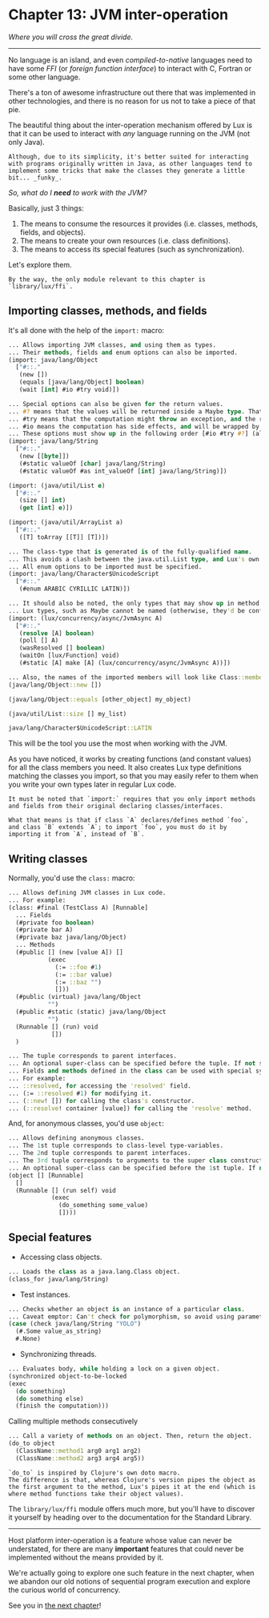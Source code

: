 # Chapter 13: JVM inter-operation

_Where you will cross the great divide._

---

No language is an island, and even _compiled-to-native_ languages need to have some _FFI_ (or _foreign function interface_) to interact with C, Fortran or some other language.

There's a ton of awesome infrastructure out there that was implemented in other technologies, and there is no reason for us not to take a piece of that pie.

The beautiful thing about the inter-operation mechanism offered by Lux is that it can be used to interact with _any_ language running on the JVM (not only Java).

	Although, due to its simplicity, it's better suited for interacting with programs originally written in Java, as other languages tend to implement some tricks that make the classes they generate a little bit... _funky_.

_So, what do I **need** to work with the JVM?_

Basically, just 3 things:

1. The means to consume the resources it provides (i.e. classes, methods, fields, and objects).
2. The means to create your own resources (i.e. class definitions).
3. The means to access its special features (such as synchronization).

Let's explore them.

	By the way, the only module relevant to this chapter is `library/lux/ffi`.

## Importing classes, methods, and fields

It's all done with the help of the `import:` macro:

```clojure
... Allows importing JVM classes, and using them as types.
... Their methods, fields and enum options can also be imported.
(import: java/lang/Object
  ["#::."
   (new [])
   (equals [java/lang/Object] boolean)
   (wait [int] #io #try void)])

... Special options can also be given for the return values.
... #? means that the values will be returned inside a Maybe type. That way, null becomes #.None.
... #try means that the computation might throw an exception, and the return value will be wrapped by the Try type.
... #io means the computation has side effects, and will be wrapped by the IO type.
... These options must show up in the following order [#io #try #?] (although, each option can be used independently).
(import: java/lang/String
  ["#::."
   (new [[byte]])
   (#static valueOf [char] java/lang/String)
   (#static valueOf #as int_valueOf [int] java/lang/String)])

(import: (java/util/List e)
  ["#::."
   (size [] int)
   (get [int] e)])

(import: (java/util/ArrayList a)
  ["#::."
   ([T] toArray [[T]] [T])])

... The class-type that is generated is of the fully-qualified name.
... This avoids a clash between the java.util.List type, and Lux's own List type.
... All enum options to be imported must be specified.
(import: java/lang/Character$UnicodeScript
  ["#::."
   (#enum ARABIC CYRILLIC LATIN)])

... It should also be noted, the only types that may show up in method arguments or return values may be Java classes, arrays, primitives, void or type-vars.
... Lux types, such as Maybe cannot be named (otherwise, they'd be confused for Java classes).
(import: (lux/concurrency/async/JvmAsync A)
  ["#::."
   (resolve [A] boolean)
   (poll [] A)
   (wasResolved [] boolean)
   (waitOn [lux/Function] void)
   (#static [A] make [A] (lux/concurrency/async/JvmAsync A))])

... Also, the names of the imported members will look like Class::member
(java/lang/Object::new [])

(java/lang/Object::equals [other_object] my_object)

(java/util/List::size [] my_list)

java/lang/Character$UnicodeScript::LATIN
```

This will be the tool you use the most when working with the JVM.

As you have noticed, it works by creating functions (and constant values) for all the class members you need. It also creates Lux type definitions matching the classes you import, so that you may easily refer to them when you write your own types later in regular Lux code.

	It must be noted that `import:` requires that you only import methods and fields from their original declaring classes/interfaces.

	What that means is that if class `A` declares/defines method `foo`, and class `B` extends `A`; to import `foo`, you must do it by importing it from `A`, instead of `B`.

## Writing classes

Normally, you'd use the `class:` macro:

```clojure
... Allows defining JVM classes in Lux code.
... For example:
(class: #final (TestClass A) [Runnable]
  ... Fields
  (#private foo boolean)
  (#private bar A)
  (#private baz java/lang/Object)
  ... Methods
  (#public [] (new [value A]) []
           (exec
             (:= ::foo #1)
             (:= ::bar value)
             (:= ::baz "")
             []))
  (#public (virtual) java/lang/Object
           "")
  (#public #static (static) java/lang/Object
           "")
  (Runnable [] (run) void
            [])
  )

... The tuple corresponds to parent interfaces.
... An optional super-class can be specified before the tuple. If not specified, java.lang.Object will be assumed.
... Fields and methods defined in the class can be used with special syntax.
... For example:
... ::resolved, for accessing the 'resolved' field.
... (:= ::resolved #1) for modifying it.
... (::new! []) for calling the class's constructor.
... (::resolve! container [value]) for calling the 'resolve' method.
```

And, for anonymous classes, you'd use `object`:

```clojure
... Allows defining anonymous classes.
... The 1st tuple corresponds to class-level type-variables.
... The 2nd tuple corresponds to parent interfaces.
... The 3rd tuple corresponds to arguments to the super class constructor.
... An optional super-class can be specified before the 1st tuple. If not specified, java.lang.Object will be assumed.
(object [] [Runnable]
  []
  (Runnable [] (run self) void
            (exec
              (do_something some_value)
              [])))
```

## Special features

* Accessing class objects.

```clojure
... Loads the class as a java.lang.Class object.
(class_for java/lang/String)
```

* Test instances.

```clojure
... Checks whether an object is an instance of a particular class.
... Caveat emptor: Can't check for polymorphism, so avoid using parameterized classes.
(case (check java/lang/String "YOLO")
  (#.Some value_as_string)
  #.None)
```

* Synchronizing threads.

```clojure
... Evaluates body, while holding a lock on a given object.
(synchronized object-to-be-locked
(exec
  (do something)
  (do something else)
  (finish the computation)))
```

Calling multiple methods consecutively

```clojure
... Call a variety of methods on an object. Then, return the object.
(do_to object
  (ClassName::method1 arg0 arg1 arg2)
  (ClassName::method2 arg3 arg4 arg5))
```

	`do_to` is inspired by Clojure's own doto macro.
	The difference is that, whereas Clojure's version pipes the object as the first argument to the method, Lux's pipes it at the end (which is where method functions take their object values).

The `library/lux/ffi` module offers much more, but you'll have to discover it yourself by heading over to the documentation for the Standard Library.

---

Host platform inter-operation is a feature whose value can never be understated, for there are many **important** features that could never be implemented without the means provided by it.

We're actually going to explore one such feature in the next chapter, when we abandon our old notions of sequential program execution and explore the curious world of concurrency.

See you in [the next chapter](chapter_14.md)!

